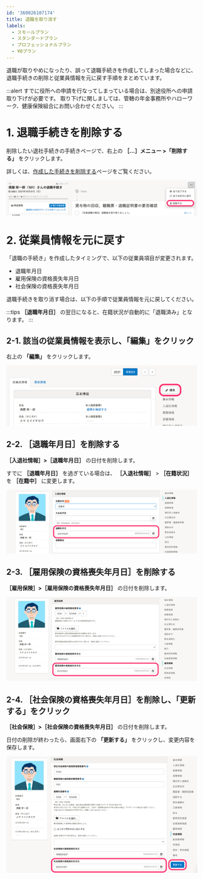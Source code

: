 ```yaml
---
id: '360026107174'
title: 退職を取り消す
labels:
  - スモールプラン
  - スタンダードプラン
  - プロフェッショナルプラン
  - ¥0プラン
---
```

退職が取りやめになったり、誤って退職手続きを作成してしまった場合などに、退職手続きの削除と従業員情報を元に戻す手順をまとめています。

:::alert
すでに役所への申請を行なってしまっている場合は、別途役所への申請取り下げが必要です。
取り下げに関しましては、管轄の年金事務所やハローワーク、健康保険組合にお問い合わせください。
:::

# 1\. 退職手続きを削除する

削除したい退社手続きの手続きページで、右上の  **［...］メニュー >「削除する」** をクリックします。

詳しくは、[作成した手続きを削除する](https://knowledge.smarthr.jp/hc/ja/articles/360026107254)ページをご覧ください。

![image01.png](./image01.png)

# 2\. 従業員情報を元に戻す

「退職の手続き」を作成したタイミングで、以下の従業員項目が変更されます。

- 退職年月日
- 雇用保険の資格喪失年月日
- 社会保険の資格喪失年月日

退職手続きを取り消す場合は、以下の手順で従業員情報を元に戻してください。

:::tips
 **［退職年月日］** の翌日になると、在籍状況が自動的に「退職済み」となります。
:::

## 2-1. 該当の従業員情報を表示し、「編集」をクリック

右上の  **「編集」** をクリックします。

![](./image02.png)

## 2-2. ［退職年月日］を削除する

 **［入退社情報］>［退職年月日］** の日付を削除します。

すでに **［退職年月日］** を過ぎている場合は、 **［入退社情報］** \> **［在籍状況］** を **［在籍中］** に変更します。

![](./image03.png)

## 2-3. ［雇用保険の資格喪失年月日］を削除する

 **［雇用保険］>［雇用保険の資格喪失年月日］** の日付を削除します。

![](./image04.png)

## 2-4. ［社会保険の資格喪失年月日］を削除し、「更新する」をクリック

 **［社会保険］>［社会保険の資格喪失年月日］** の日付を削除します。

日付の削除が終わったら、画面右下の **「更新する」** をクリックし、変更内容を保存します。

![](./image05.png)
